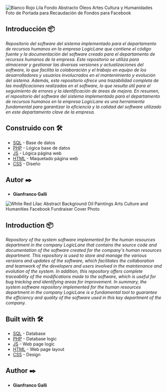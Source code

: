 ![Blanco Rojo Lila Fondo Abstracto Óleos Artes Cultura y Humanidades Foto de Portada para Recaudación de Fondos para Facebook](https://user-images.githubusercontent.com/103225163/229404472-4ce5f59b-883a-44dc-b30e-3285f69cb3d7.jpg)

## Introducción 📦

_Repositorio del software del sistema implementado para el departamento de recursos humanos en la empresa LogicLane que contiene el código fuente y la documentación del software creado para el departamento de recursos humanos de la empresa. Este repositorio se utiliza para almacenar y gestionar las diversas versiones y actualizaciones del software, lo que facilita la colaboración y el trabajo en equipo de los desarrolladores y usuarios involucrados en el mantenimiento y evolución del sistema. Además, este repositorio ofrece una trazabilidad completa de las modificaciones realizadas en el software, lo que resulta útil para el seguimiento de errores y la identificación de áreas de mejora. En resumen, el repositorio del software del sistema implementado para el departamento de recursos humanos en la empresa LogicLane es una herramienta fundamental para garantizar la eficiencia y la calidad del software utilizado en este departamento clave de la empresa._

## Construido con 🛠️

* [SQL]([https://support.microsoft.com/es-es/office/access-sql-conceptos-b%C3%A1sicos-vocabulario-y-sintaxis-444d0303-cde1-424e-9a74-e8dc3e460671) - Base de datos
* [PHP]([https://maven.apache.org/](https://www.php.net/manual/es/intro-whatis.php)) - Lógica base de datos
* [JS]([https://rometools.github.io/rome/](https://developer.mozilla.org/es/docs/Web/JavaScript)) - Lógica página web
* [HTML]([https://rometools.github.io/rome/](https://developer.mozilla.org/es/docs/Web/JavaScript)) - Maquetado página web
* [CSS]([https://rometools.github.io/rome/](https://developer.mozilla.org/es/docs/Web/JavaScript)) - Diseño

## Autor ✒️

* **Gianfranco Galli** 


![White Red Lilac Abstract Background Oil Paintings Arts Culture and Humanities Facebook Fundraiser Cover Photo](https://user-images.githubusercontent.com/103225163/229404472-4ce5f59b-883a-44dc-b30e-3285f69cb3d7.jpg )

## Introduction 📦

_Repository of the system software implemented for the human resources department in the company LogicLane that contains the source code and documentation of the software created for the company's human resources department. This repository is used to store and manage the various versions and updates of the software, which facilitates the collaboration and teamwork of the developers and users involved in the maintenance and evolution of the system. In addition, this repository offers complete traceability of the modifications made to the software, which is useful for bug tracking and identifying areas for improvement. In summary, the system software repository implemented for the human resources department in the company LogicLane is a fundamental tool to guarantee the efficiency and quality of the software used in this key department of the company._

## Built with 🛠️

* [SQL]([https://support.microsoft.com/es-es/office/access-sql-conceptos-b%C3%A1sicos-vocabulario-y-sintaxis-444d0303-cde1-424e-9a74-e8dc3e460671) - Database
* [PHP]([https://maven.apache.org/](https://www.php.net/manual/es/intro-whatis.php)) - Database logic
* [JS]([https://rometools.github.io/rome/](https://developer.mozilla.org/en/docs/Web/JavaScript)) - Web page logic
* [HTML]([https://rometools.github.io/rome/](https://developer.mozilla.org/es/docs/Web/JavaScript)) - Web page layout
* [CSS]([https://rometools.github.io/rome/](https://developer.mozilla.org/es/docs/Web/JavaScript)) - Design

## Author ✒️

* **Gianfranco Galli**

